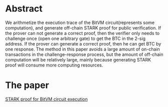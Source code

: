 # Abstract
We arithmetize the execution trace of the BitVM circuit(represents some computation), and generate off-chain STARK proof for public verification. If the prover can not generate a correct proof, then the verifier only needs to challenge once (open one arbitrary gate) to get the BTC in the 2-sig address. If the prover can generate a correct proof, then he can get BTC by one response. The method in this paper avoids a large amount of on-chain transactions in the challenge-response process, but the amount of off-chain computation will be relatively large, mainly because generating STARK proof will consume more computing resources.

# The paper

[STARK proof for BitVM circuit execution](https://github.com/neocarmack/STARK/blob/main/STARK%20proof%20for%20BitVM%20circuit%20execution.pdf)

